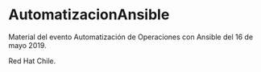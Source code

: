 # AutomatizacionAnsible
Material del evento Automatización de Operaciones con Ansible del 16 de mayo 2019.

Red Hat Chile.
